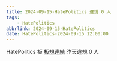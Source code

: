 ```yaml
---
title: 2024-09-15-HatePolitics 違規 0 人
tags:
    - HatePolitics
abbrlink: 2024-09-15-HatePolitics
date: HatePolitics-2024-09-15 12:00:00
---
```

HatePolitics 板 [板規連結](https://www.ptt.cc/bbs/HatePolitics/M.1617115262.A.D60.html)
昨天違規 0 人
